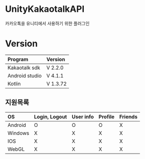 # UnityKakaotalkAPI

카카오톡을 유니티에서 사용하기 위한 플러그인

# Version

| Program        | Version  |
| :------------- | :------- |
| Kakaotalk sdk  | V 2.2.0  |
| Android studio | V 4.1.1  |
| Kotlin         | V 1.3.72 |

## 지원목록

| OS       | Login, Logout | User info | Profile | Friends |
| :------- | :------------ | :-------- | :------ | :------ |
| Android  | O             | O         | O       | X       |
| Windows  | X             | X         | X       | X       |
| IOS      | X             | X         | X       | X       |
| WebGL    | X             | X         | X       | X       |